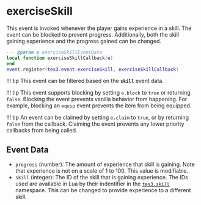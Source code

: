 <!---
	This file is autogenerated. Do not edit this file manually. Your changes will be ignored.
	More information: https://github.com/MWSE/MWSE/tree/master/docs
-->

# exerciseSkill

This event is invoked whenever the player gains experience in a skill. The event can be blocked to prevent progress. Additionally, both the skill gaining experience and the progress gained can be changed.

```lua
--- @param e exerciseSkillEventData
local function exerciseSkillCallback(e)
end
event.register(tes3.event.exerciseSkill, exerciseSkillCallback)
```

!!! tip
	This event can be filtered based on the **`skill`** event data.

!!! tip
	This event supports blocking by setting `e.block` to `true` or returning `false`. Blocking the event prevents vanilla behavior from happening. For example, blocking an `equip` event prevents the item from being equipped.

!!! tip
	An event can be claimed by setting `e.claim` to `true`, or by returning `false` from the callback. Claiming the event prevents any lower priority callbacks from being called.

## Event Data

* `progress` (number): The amount of experience that skill is gaining. Note that experience is not on a scale of 1 to 100. This value is modifiable.
* `skill` (integer): The ID of the skill that is gaining experience. The IDs used are available in Lua by their indentifier in the [`tes3.skill`](https://mwse.github.io/MWSE/references/skills/) namespace. This can be changed to provide experience to a different skill.

